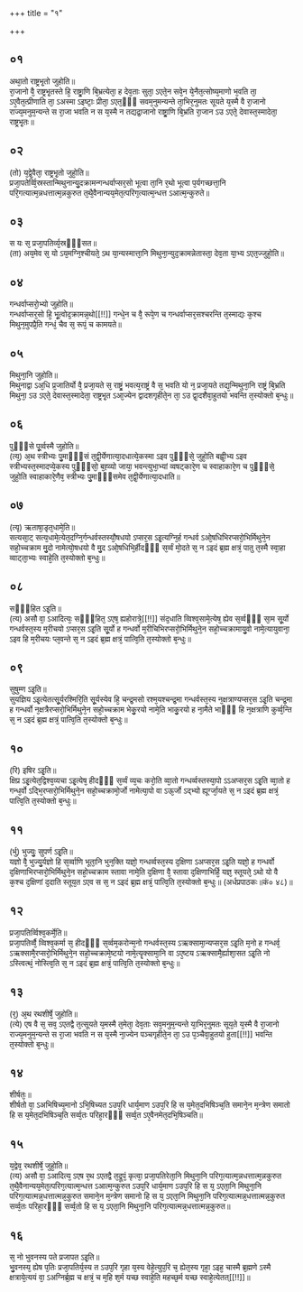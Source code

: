 +++
title = "१"

+++
## ०१
अथा᳘तो राष्ट्रभृ᳘तो जुहोति॥  
रा᳘जानो वै᳘ राष्ट्रभृ᳘तस्ते हि᳘ राष्ट्रा᳘णि बि᳘भ्रत्येता᳘ ह देव᳘ताः सुता᳘ ऽएते᳘न सवे᳘न ये᳘नैत᳘त्सोष्य᳘माणो भ᳘वति ता᳘ ऽए᳘वैत᳘त्प्रीणाति ता᳘ ऽअस्मा ऽइष्टाः᳘ प्रीता᳘ ऽएत᳘ᳫँ᳘ सवम᳘नुमन्यन्ते ता᳘भिर᳘नुमतः सूयते य᳘स्मै वै रा᳘जानो राज्य᳘मनुम᳘न्यन्ते स रा᳘जा भवति न स य᳘स्मै न तद्यद्रा᳘जानो राष्ट्रा᳘णि बि᳘भ्रति रा᳘जान ऽउ ऽएते᳘ देवास्त᳘स्मादेता᳘ राष्ट्रभृ᳘तः॥  
## ०२
(तो) य᳘द्वे᳘वैता᳘ राष्ट्रभृ᳘तो जुहो᳘ति॥  
प्रजा᳘पतेर्व्वि᳘स्रस्तान्मिथुनान्यु᳘दक्रामन्गन्धर्वाप्सर᳘सो भूत्वा ता᳘नि र᳘थो भूत्वा प᳘र्यगच्छत्ता᳘नि परि᳘गत्यात्म᳘न्नधत्तात्म᳘न्नकुरुत त᳘थै᳘वैनान्यय᳘मेत᳘त्परिग᳘त्यात्म᳘न्धत्त ऽआत्म᳘न्कुरुते॥  
## ०३
स यः स᳘ प्रजा᳘पतिर्व्य᳘स्रᳫँ᳭सत॥  
(ता) अय᳘मेव स᳘ यो ऽय᳘मग्नि᳘श्चीयते᳘ ऽथ या᳘न्यस्मात्ता᳘नि मिथुना᳘न्युद᳘क्रामन्नेतास्ता᳘ देव᳘ता या᳘भ्य ऽएत᳘ज्जुहो᳘ति॥  
## ०४
गन्धर्वाप्सरो᳘भ्यो जुहोति॥  
गन्धर्वाप्सर᳘सो हि᳘ भू᳘त्वोद᳘क्रामन्न᳘थो[[!!]] गन्धे᳘न च वै᳘ रूपे᳘ण च गन्धर्वाप्सर᳘सश्चरन्ति त᳘स्माद्यः क᳘श्च मिथुन᳘मुपप्रै᳘ति गन्धं᳘ चैव स᳘ रूपं᳘ च कामयते॥  
## ०५
मिथुना᳘नि जुहोति॥  
मिथुनाद्वा ऽअ᳘धि प्र᳘जातिर्यो वै᳘ प्रजा᳘यते स᳘ राष्ट्रं᳘ भवत्य᳘राष्ट्रं वै स᳘ भवति यो न᳘ प्रजा᳘यते तद्य᳘न्मिथुना᳘नि राष्ट्रं बि᳘भ्रति मिथुना᳘ ऽउ ऽएते᳘ देवास्त᳘स्मादेता᳘ राष्ट्रभृ᳘त ऽआ᳘ज्येन द्वादशगृहीते᳘न ता᳘ ऽउ द्वा᳘दशैवा᳘हुतयो भवन्ति त᳘स्योक्तो ब᳘न्धुः॥  
## ०६
पुᳫँ᳭से पू᳘र्व्वस्मै जुहोति॥  
(त्य᳘) अ᳘थ स्त्रीभ्यः पु᳘माᳫँ᳭सं त᳘द्वी᳘र्येणात्या᳘दधात्ये᳘कस्मा ऽइव पुᳫँ᳭से᳘ जुहो᳘ति बह्वी᳘भ्य ऽइव स्त्रीभ्यस्त᳘स्मादप्ये᳘कस्य पुᳫँ᳭सो᳘ ब᳘ह्व्यो जाया᳘ भवन्त्युभा᳘भ्यां व्वषट्कारे᳘ण च स्वाहाकारे᳘ण च पुᳫँ᳭से᳘ जुहो᳘ति स्वाहाकारे᳘णैव᳘ स्त्रीभ्यः पु᳘माᳫँ᳭समेव त᳘द्वी᳘र्येणात्या᳘दधाति॥  
## ०७
(त्यृ) ऋताषा᳘डृत᳘धामे᳘ति॥  
सत्यसा᳘ट् सत्य᳘धामे᳘त्येत᳘दग्नि᳘र्गन्धर्वस्तस्यौ᳘षधयो ऽप्सर᳘स ऽइ᳘त्यग्नि᳘र्ह गन्धर्व ऽओ᳘षधिभिरप्सरो᳘भिर्मिथुने᳘न सहो᳘च्चक्राम मु᳘दो नामेत्यो᳘षधयो वै मु᳘द ऽओ᳘षधिभि᳘र्हीदᳫँ᳭ स᳘र्व्वं मो᳘दते स᳘ न ऽइदं ब्र᳘ह्म क्षत्रं᳘ पातु त᳘स्मै स्वा᳘हा व्वाट्ता᳘भ्यः स्वाहे᳘ति त᳘स्योक्तो ब᳘न्धुः॥  
## ०८
सᳫँ᳭हित ऽइ᳘ति॥  
(त्य) असौ वा᳘ ऽआदित्यः᳘ सᳫँ᳭हित᳘ ऽएष᳘ ह्यहोरात्रे᳘[[!!]] संद᳘धाति व्विश्व᳘सामे᳘त्येष᳘ ह्येव स᳘र्व्वᳫँ᳭ सा᳘म सू᳘र्यो गन्धर्वस्त᳘स्य म᳘रीचयो ऽप्सर᳘स ऽइ᳘ति सू᳘र्यो ह गन्धर्वो म᳘रीचिभिरप्सरो᳘भिर्मिथुने᳘न सहो᳘च्चक्रामायु᳘वो नामे᳘त्यायुवाना᳘ ऽइव हि म᳘रीचयः प्ल᳘वन्ते स᳘ न ऽइदं ब्र᳘ह्म क्षत्रं᳘ पात्वि᳘ति त᳘स्योक्तो ब᳘न्धुः॥  
## ०९
सुषुम्ण ऽइ᳘ति॥  
सुयज्ञिय ऽइ᳘त्येतत्सू᳘र्यरश्मिरि᳘ति सू᳘र्यस्येव हि᳘ चन्द्र᳘मसो रश्म᳘यश्चन्द्र᳘मा गन्धर्वस्त᳘स्य न᳘क्षत्राण्यप्सर᳘स ऽइ᳘ति चन्द्र᳘मा ह गन्धर्वो न᳘क्षत्रैरप्सरो᳘भिर्मिथुने᳘न सहो᳘च्चक्राम भेकु᳘रयो नामे᳘ति भाकु᳘रयो ह ना᳘मैते भाᳫँ᳭ हि न᳘क्षत्राणि कुर्व्व᳘न्ति स᳘ न ऽइदं ब्र᳘ह्म क्षत्रं᳘ पात्वि᳘ति त᳘स्योक्तो ब᳘न्धुः॥  
## १०
(रि) इषिर ऽइ᳘ति॥  
क्षिप्र ऽइ᳘त्येत᳘द्विश्व᳘व्यचा ऽइ᳘त्येष᳘ हीदᳫँ᳭ स᳘र्व्वं व्य᳘चः करो᳘ति व्वा᳘तो गन्धर्व्वस्तस्या᳘पो ऽऽअप्सर᳘स ऽइ᳘ति व्वा᳘तो ह गन्ध᳘र्वो ऽद्भि᳘रप्सरो᳘भिर्मिथुने᳘न सहो᳘च्चक्रामो᳘र्जो नामेत्या᳘पो वा ऽऊ᳘र्जो ऽद्भ्यो ह्यूर्ग्जा᳘यते स᳘ न ऽइदं ब्र᳘ह्म क्षत्रं᳘ पात्वि᳘ति त᳘स्योक्तो ब᳘न्धुः॥  
## ११
(र्भु) भुज्युः᳘ सुपर्ण ऽइ᳘ति॥  
यज्ञो वै᳘ भुज्यु᳘र्यज्ञो हि स᳘र्व्वाणि भूता᳘नि भुन᳘क्ति यज्ञो᳘ गन्धर्व्वस्त᳘स्य द᳘क्षिणा ऽअप्सर᳘स ऽइ᳘ति यज्ञो᳘ ह गन्धर्वो द᳘क्षिणाभिरप्सरो᳘भिर्मिथुने᳘न सहो᳘च्चक्राम स्तावा नामे᳘ति द᳘क्षिणा वै᳘ स्तावा द᳘क्षिणाभिर्हि᳘ यज्ञ᳘ स्तूयते᳘ ऽथो यो वै क᳘श्च द᳘क्षिणां द᳘दाति स्तूय᳘त ऽएव स स᳘ न ऽइदं ब्र᳘ह्म क्षत्रं᳘ पात्वि᳘ति त᳘स्योक्तो ब᳘न्धुः॥ (अर्धप्रपाठकः॥कं० ४८)॥  
## १२
प्रजा᳘पतिर्व्विश्व᳘कर्मे᳘ति॥  
प्रजा᳘पतिर्व्वै᳘ व्विश्व᳘कर्मा स᳘ हीदᳫँ᳭ स᳘र्व्वम᳘करोन्म᳘नो गन्धर्वस्त᳘स्य ऽऋक्सामा᳘न्यप्सर᳘स ऽइ᳘ति म᳘नो ह गन्धर्व᳘ ऽऋक्सामै᳘रप्सरो᳘भिर्मिथुने᳘न सहो᳘च्चक्रामे᳘ष्टयो नामे᳘त्यॄक्सामा᳘नि वा ऽए᳘ष्टय ऽऋक्सामै᳘र्ह्याशा᳘सत ऽइ᳘ति नो ऽस्त्वित्थं᳘ नोस्त्वि᳘ति स᳘ न ऽइदं ब्र᳘ह्म क्षत्रं᳘ पात्वि᳘ति त᳘स्योक्तो ब᳘न्धुः॥  
## १३
(र᳘) अ᳘थ रथशीर्षे᳘ जुहोति॥  
(त्ये) एष वै स᳘ सव᳘ ऽएतद्वै त᳘त्सूयते य᳘मस्मै त᳘मेता᳘ देव᳘ताः सव᳘मनुम᳘न्यन्ते या᳘भिर᳘नुमतः सूय᳘ते य᳘स्मै वै रा᳘जानो राज्य᳘मनुम᳘न्यन्ते स रा᳘जा भवति न स य᳘स्मै ना᳘ज्येन पञ्चगृहीते᳘न ता᳘ ऽउ प᳘ञ्चैवा᳘हुतयो हुता[[!!]] भवन्ति त᳘स्योक्तो ब᳘न्धुः॥  
## १४
शीर्षतः᳘॥  
शीर्षतो वा᳘ ऽअभिषिच्य᳘मानो ऽभि᳘षिच्यत ऽउप᳘रि धार्य᳘माण ऽउप᳘रि हि स य᳘मेत᳘दभिषिञ्च᳘ति समाने᳘न म᳘न्त्रेण समातो हि स य᳘मेत᳘दभिषिञ्च᳘ति सर्व्व᳘तः परिहा᳘रᳫँ᳭ सर्व्व᳘त ऽए᳘वैनमेत᳘दभि᳘षिञ्चति॥  
## १५
य᳘द्वेव᳘ रथशीर्षे᳘ जुहो᳘ति॥  
(त्य) असौ वा᳘ ऽआदित्य᳘ ऽएष र᳘थ ऽएतद्वै त᳘द्रूपं᳘ कृत्वा᳘ प्रजा᳘पतिरेता᳘नि मिथुना᳘नि परिग᳘त्यात्म᳘न्नधत्तात्म᳘न्नकुरुत त᳘थै᳘वैनान्यय᳘मेत᳘त्परिग᳘त्यात्म᳘न्धत्त ऽआत्म᳘न्कुरुत ऽउप᳘रि धार्य᳘माण ऽउप᳘रि हि स य᳘ ऽएता᳘नि मिथुना᳘नि परिग᳘त्यात्मन्न᳘धत्तात्मन्न᳘कुरुत समाने᳘न म᳘न्त्रेण समानो हि स य᳘ ऽएता᳘नि मिथुना᳘नि परिग᳘त्यात्मन्न᳘धत्तात्मन्न᳘कुरुत सर्व्व᳘तः परिहा᳘रᳫँ᳭ सर्व्व᳘तो हि स य᳘ ऽएता᳘नि मिथुना᳘नि परिग᳘त्यात्मन्न᳘धत्तात्मन्न᳘कुरुत॥  
## १६
स᳘ नो भुवनस्य पते प्रजापत ऽइ᳘ति॥  
भु᳘वनस्य᳘ ह्येष प᳘तिः प्रजा᳘पतिर्य᳘स्य त ऽउप᳘रि गृहा य᳘स्य वेहे᳘त्युप᳘रि च᳘ ह्येत᳘स्य गृहा᳘ ऽइह᳘ चास्मै ब्र᳘ह्मणे ऽस्मै क्षत्राये᳘त्ययं वा᳘ ऽअग्निर्ब्र᳘ह्म च क्षत्रं᳘ च म᳘हि श᳘र्म यच्छ स्वाहे᳘ति महच्छ᳘र्म यच्छ स्वाहे᳘त्येतत्[[!!]]॥  
